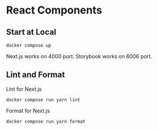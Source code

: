 # React Components

## Start at Local

```
docker compose up
```

Next.js works on 4000 port.
Storybook works on 6006 port.

## Lint and Format

Lint for Next.js

```
docker compose run yarn lint
```

Format for Next.js

```
docker compose run yarn format
```
